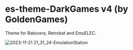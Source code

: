 # es-theme-DarkGames v4 (by GoldenGames)
Theme for Batocera, Retrobat and EmuELEC.

![2023-11-21 21_31_24-EmulationStation](https://github.com/Snapouille/es-theme-DarkGames/assets/105559045/881ee322-f961-4ff7-b1d2-81d5eaa903f1)

